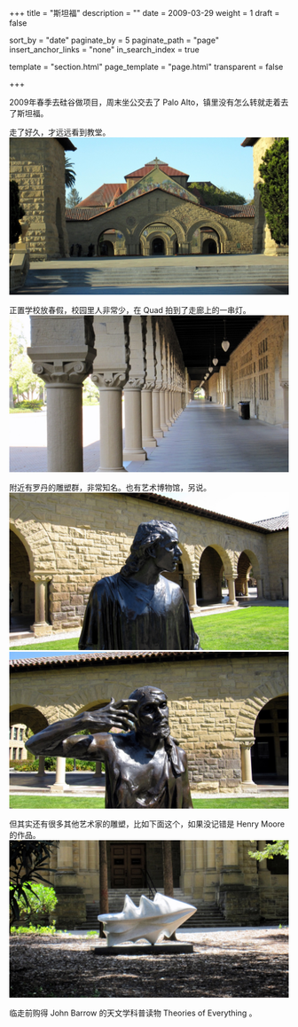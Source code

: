 +++
title = "斯坦福"
description = ""
date = 2009-03-29
weight = 1
draft = false

sort_by = "date"
paginate_by = 5
paginate_path = "page"
insert_anchor_links = "none"
in_search_index = true

template = "section.html"
page_template = "page.html"
transparent = false

+++

2009年春季去硅谷做项目，周末坐公交去了 Palo Alto，镇里没有怎么转就走着去了斯坦福。

走了好久，才远远看到教堂。
![斯坦福](stanford.jpeg)

正置学校放春假，校园里人非常少，在 Quad 拍到了走廊上的一串灯。
![quad](quad.jpeg)

附近有罗丹的雕塑群，非常知名。也有艺术博物馆，另说。
![罗丹](rodin1.jpeg)
![罗丹](rodin2.jpeg)

但其实还有很多其他艺术家的雕塑，比如下面这个，如果没记错是 Henry Moore 的作品。
![雕塑](sculpture.jpeg)

临走前购得 John Barrow 的天文学科普读物 Theories of Everything 。
